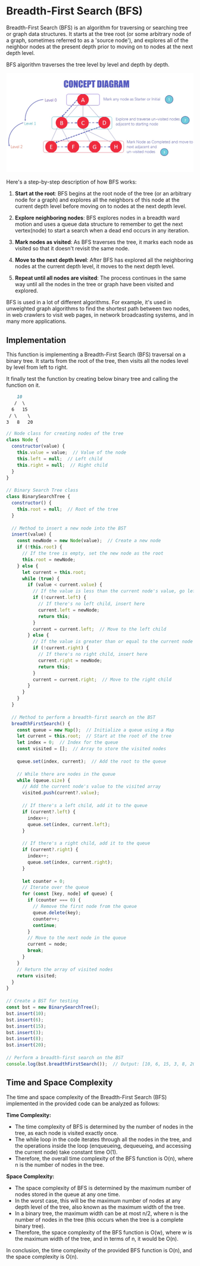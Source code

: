 # Breadth-First Search (BFS)

Breadth-First Search (BFS) is an algorithm for traversing or searching tree or graph data structures. It starts at the tree root (or some arbitrary node of a graph, sometimes referred to as a 'source node'), and explores all of the neighbor nodes at the present depth prior to moving on to nodes at the next depth level.

BFS algorithm traverses the tree level by level and depth by depth.

![BFS Concept Diagram](assets/Breadth-First-Search-BFS.jpg)

Here's a step-by-step description of how BFS works:

1. **Start at the root**: BFS begins at the root node of the tree (or an arbitrary node for a graph) and explores all the neighbors of this node at the current depth level before moving on to nodes at the next depth level.

2. **Explore neighboring nodes**: BFS explores nodes in a breadth ward motion and uses a queue data structure to remember to get the next vertex(node) to start a search when a dead end occurs in any iteration.

3. **Mark nodes as visited**: As BFS traverses the tree, it marks each node as visited so that it doesn't revisit the same node.

4. **Move to the next depth level**: After BFS has explored all the neighboring nodes at the current depth level, it moves to the next depth level.

5. **Repeat until all nodes are visited**: The process continues in the same way until all the nodes in the tree or graph have been visited and explored.

BFS is used in a lot of different algorithms. For example, it's used in unweighted graph algorithms to find the shortest path between two nodes, in web crawlers to visit web pages, in network broadcasting systems, and in many more applications.

## Implementation

This function is implementing a Breadth-First Search (BFS) traversal on a binary tree. It starts from the root of the tree, then visits all the nodes level by level from left to right.

It finally test the function by creating below binary tree and calling the function on it.

```markdown
    10
   /  \
  6   15
 / \    \
3   8   20
```

```js
// Node class for creating nodes of the tree
class Node {
  constructor(value) {
    this.value = value;  // Value of the node
    this.left = null;  // Left child
    this.right = null;  // Right child
  }
}

// Binary Search Tree class
class BinarySearchTree {
  constructor() {
    this.root = null;  // Root of the tree
  }

  // Method to insert a new node into the BST
  insert(value) {
    const newNode = new Node(value);  // Create a new node
    if (!this.root) {
      // If the tree is empty, set the new node as the root
      this.root = newNode;
    } else {
      let current = this.root;
      while (true) {
        if (value < current.value) {
          // If the value is less than the current node's value, go left
          if (!current.left) {
            // If there's no left child, insert here
            current.left = newNode;
            return this;
          }
          current = current.left;  // Move to the left child
        } else {
          // If the value is greater than or equal to the current node's value, go right
          if (!current.right) {
            // If there's no right child, insert here
            current.right = newNode;
            return this;
          }
          current = current.right;  // Move to the right child
        }
      }
    }
  }

  // Method to perform a breadth-first search on the BST
  breadthFirstSearch() {
    const queue = new Map();  // Initialize a queue using a Map
    let current = this.root;  // Start at the root of the tree
    let index = 0;  // Index for the queue
    const visited = [];  // Array to store the visited nodes

    queue.set(index, current);  // Add the root to the queue

    // While there are nodes in the queue
    while (queue.size) {
      // Add the current node's value to the visited array
      visited.push(current?.value);

      // If there's a left child, add it to the queue
      if (current?.left) {
        index++;
        queue.set(index, current.left);
      }

      // If there's a right child, add it to the queue
      if (current?.right) {
        index++;
        queue.set(index, current.right);
      }

      let counter = 0;
      // Iterate over the queue
      for (const [key, node] of queue) {
        if (counter === 0) {
          // Remove the first node from the queue
          queue.delete(key);
          counter++;
          continue;
        }
        // Move to the next node in the queue
        current = node;
        break;
      }
    }
    // Return the array of visited nodes
    return visited;
  }
}

// Create a BST for testing
const bst = new BinarySearchTree();
bst.insert(10);
bst.insert(6);
bst.insert(15);
bst.insert(3);
bst.insert(8);
bst.insert(20);

// Perform a breadth-first search on the BST
console.log(bst.breadthFirstSearch());  // Output: [10, 6, 15, 3, 8, 20]
```

## Time and Space Complexity

The time and space complexity of the Breadth-First Search (BFS) implemented in the provided code can be analyzed as follows:

**Time Complexity:**

- The time complexity of BFS is determined by the number of nodes in the tree, as each node is visited exactly once.
- The while loop in the code iterates through all the nodes in the tree, and the operations inside the loop (enqueueing, dequeueing, and accessing the current node) take constant time O(1).
- Therefore, the overall time complexity of the BFS function is O(n), where n is the number of nodes in the tree.

**Space Complexity:**

- The space complexity of BFS is determined by the maximum number of nodes stored in the queue at any one time.
- In the worst case, this will be the maximum number of nodes at any depth level of the tree, also known as the maximum width of the tree.
- In a binary tree, the maximum width can be at most n/2, where n is the number of nodes in the tree (this occurs when the tree is a complete binary tree).
- Therefore, the space complexity of the BFS function is O(w), where w is the maximum width of the tree, and in terms of n, it would be O(n).

In conclusion, the time complexity of the provided BFS function is O(n), and the space complexity is O(n).
